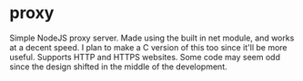 # proxy
Simple NodeJS proxy server. Made using the built in net module, and works at a decent speed. I plan to make a C version of this too since it'll be more useful. Supports HTTP and HTTPS websites. Some code may seem odd since the design shifted in the middle of the development.

